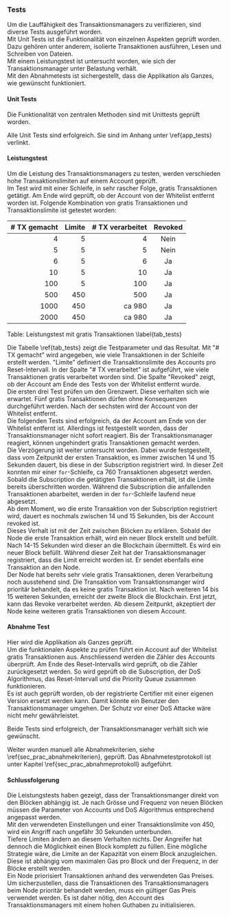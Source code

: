 
### Tests

Um die Lauffähigkeit des Transaktionsmanagers zu verifizieren, sind diverse
Tests ausgeführt worden.\
Mit Unit Tests ist die Funktionalität von einzelnen
Aspekten geprüft worden. Dazu gehören unter anderem, isolierte Transaktionen
ausführen, Lesen und Schreiben von Dateien.\
Mit einem Leistungstest ist untersucht worden, wie sich der Transaktionsmanager
unter Belastung verhält.\
Mit den Abnahmetests ist sichergestellt, dass die Applikation als Ganzes,
wie gewünscht funktioniert.

#### Unit Tests

Die Funktionalität von zentralen Methoden sind mit Unittests geprüft worden.

Alle Unit Tests sind erfolgreich. Sie sind im Anhang unter \ref{app_tests} verlinkt.

#### Leistungstest

Um die Leistung des Transaktionsmanagers zu testen, werden verschieden hohe
Transaktionslimiten auf einem Account geprüft.\
Im Test wird mit einer Schleife, in sehr rascher Folge, gratis Transaktionen
getätigt. Am Ende wird geprüft, ob der Account von der Whitelist entfernt worden
ist. Folgende Kombination von gratis Transaktionen und Transaktionslimite ist
getestet worden:

| # TX gemacht | Limite |  # TX verarbeitet|Revoked|
|-------:|---------:|------:|:---:|
|4|5| 4|Nein|
|5|5|5|Nein|
|6|5|6|Ja|
|10|5|10|Ja|
|100|5|100|Ja|
|500|450|500|Ja|
|1000|450|ca 980|Ja|
|2000|450|ca 980|Ja|

Table: Leistungstest mit gratis Transaktionen \label{tab_tests}

Die Tabelle \ref{tab_tests} zeigt die Testparameter und das Resultat. Mit "# TX
gemacht" wird angegeben, wie viele Transaktionen in der Schleife erstellt
werden. "Limite" definiert die Transaktionslimite des Accounts pro
Reset-Intervall. In der Spalte "# TX verarbeitet" ist aufgeführt, wie viele
Transaktionen gratis verarbeitet worden sind. Die Spalte "Revoked" zeigt, ob der
Account am Ende des Tests von der Whitelist entfernt wurde.\
Die ersten drei Test prüfen um den Grenzwert. Diese verhalten sich wie erwartet.
Fünf gratis Transaktionen dürfen ohne Konsequenzen durchgeführt werden. Nach der
sechsten wird der Account von der Whitelist entfernt.\
Die folgenden Tests sind erfolgreich, da der Account am Ende von der Whitelist
entfernt ist. Allerdings ist festgestellt worden, dass der Transaktionsmanager
nicht sofort reagiert. Bis der Transaktionsmanager reagiert, können ungehindert
gratis Transaktionen gemacht werden.\
Die Verzögerung ist weiter untersucht worden. Dabei wurde festgestellt, dass vom
Zeitpunkt der ersten Transaktion, es immer zwischen 14 und 15 Sekunden dauert,
bis diese in der Subscription registriert wird. In dieser Zeit konnten mir einer
```for```-Schleife, ca 760 Transaktionen abgesetzt werden.\
Sobald die Subscription die getätigten Transaktionen erhält, ist die Limite
bereits überschritten worden. Während die Subscription die anfallenden
Transaktionen abarbeitet, werden in der ```for```-Schleife laufend neue
abgesetzt.\
Ab dem Moment, wo die erste Transaktion von der Subscription registriert wird,
dauert es nochmals zwischen 14 und 15 Sekunden, bis der Account revoked ist.\
Dieses Verhalt ist mit der Zeit zwischen Blöcken zu erklären. Sobald der Node
die erste Transaktion erhält, wird ein neuer Block erstellt und befüllt. Nach
14-15 Sekunden wird dieser an die Blockchain übermittelt. Es wird ein neuer
Block befüllt. Während dieser Zeit hat der Transaktionsmanager registriert, dass
die Limit erreicht worden ist. Er sendet ebenfalls eine Transaktion an den
Node.\
Der Node hat bereits sehr viele gratis Transaktionen, deren Verarbeitung noch
ausstehend sind. Die Transaktion vom Transaktionsmanger wird prioritär
behandelt, da es keine gratis Transaktion ist. Nach weiteren 14 bis 15 weiteren
Sekunden, erreicht der zweite Block die Blockchain. Erst jetzt, kann das Revoke
verarbeitet werden. Ab diesem Zeitpunkt, akzeptiert der Node keine weiteren
gratis Transaktionen von diesem Account.



#### Abnahme Test

Hier wird die Applikation als Ganzes geprüft.\
Um die funktionalen Aspekte zu prüfen führt ein Account auf der Whitelist gratis
Transaktionen aus. Anschliessend werden die Zähler des Accounts überprüft. Am
Ende des Reset-Intervalls wird geprüft, ob die Zähler zurückgesetzt werden. So
wird geprüft ob die Subscription, der DoS Algorithmus, das Reset-Intervall und
die Priority Queue zusammen funktionieren.\
Es ist auch geprüft worden, ob der registrierte Certifier mit einer eigenen
Version ersetzt werden kann. Damit könnte ein Benutzer den Transaktionsmanager
umgehen. Der Schutz vor einer DoS Attacke wäre nicht mehr gewährleistet.

Beide Tests sind erfolgreich, der Transaktionsmanager verhält sich wie gewünscht.   

Weiter wurden manuell alle Abnahmekriterien, siehe
\ref{sec_prac_abnahmekriterien}, geprüft. Das Abnahmetestprotokoll ist unter
Kapitel \ref{sec_prac_abnahmeprotokoll} aufgeführt.

#### Schlussfolgerung

Die Leistungstests haben gezeigt, dass der Transaktionsmanger direkt von den
Blöcken abhängig ist. Je nach Grösse und Frequenz von neuen Blöcken müssen die
Parameter von Accounts und DoS Algorithmus entsprechend angepasst werden.\
Mit den verwendeten Einstellungen und einer Transaktionslimite von 450, wird ein
Angriff nach ungefähr 30 Sekunden unterbunden.\
Tiefere Limiten ändern an diesem Verhalten nichts. Der Angreifer hat dennoch die
Möglichkeit einen Block komplett zu füllen. Eine mögliche Strategie wäre, die
Limite an der Kapazität von einem Block anzugleichen. Diese ist abhängig vom
maximalen Gas pro Block und der Frequenz, in der Blöcke erstellt werden.\
Ein Node priorisiert Transaktionen anhand des verwendeten Gas Preises. Um
sicherzustellen, dass die Transaktionen des Transaktionsmanagers beim Node
prioritär behandelt werden, muss ein gültiger Gas Preis verwendet werden. Es ist
daher nötig, den Account des Transaktionsmanagers mit einem hohen Guthaben zu
initialisieren. 
